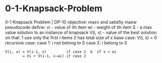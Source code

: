 # 0-1-Knapsack-Problem

0-1 Knapsack Problem | DP-10
objective: maxv and satisfiy maxw
pseudocode
define:
    vi - value of ith item
    wi - weight of ith item
    S - a max value solution to an instance of knapsack
    V(i, x) - value of the best solution on that:
        1 use only the first i items
        2 has total size of x
base case:
    V(i, x) = 0
recursive case:
    case 1: i not belong to S
    case 2: i belong to S
    
    V(i, x) = V(i-1, x)         if case 1  &  if x < wi
            = Vi + V(i-1, x-wi) if case 2 
